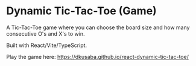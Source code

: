 # Dynamic Tic-Tac-Toe (Game)

A Tic-Tac-Toe game where you can choose the board size and how many consecutive O's and X's to win.

Built with React/Vite/TypeScript.

Play the game here:
https://dkusaba.github.io/react-dynamic-tic-tac-toe/
